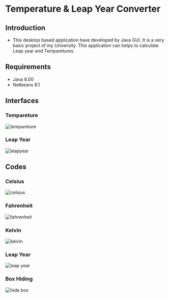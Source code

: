# Temperature & Leap Year Converter

## Introduction
* This desktop based application have developed by Java GUI. It is a very basic project of my University. This application can helps to calculate Leap year and Temparetures.

## Requirements
* Java 8.00
* Netbeans 8.1

## Interfaces
### Tempareture
![tempareture](https://user-images.githubusercontent.com/23103980/40180876-a6be0872-5a09-11e8-9799-50ab734fe038.JPG)
### Leap Year
![leapyear](https://user-images.githubusercontent.com/23103980/40180890-ab81baca-5a09-11e8-83e3-18f12dec8183.JPG)

## Codes
### Celsius
![celsius](https://user-images.githubusercontent.com/23103980/40181114-29000a74-5a0a-11e8-8b6e-6ce0ad40b6e0.JPG)
### Fahrenheit
![fahrenheit](https://user-images.githubusercontent.com/23103980/40181120-2ecf9852-5a0a-11e8-8869-0f07a4c14462.JPG)
### Kelvin
![kelvin](https://user-images.githubusercontent.com/23103980/40181126-318fc774-5a0a-11e8-8893-433ccb470742.JPG)
### Leap Year
![leap year](https://user-images.githubusercontent.com/23103980/40181134-352a5408-5a0a-11e8-8067-d6f033fea696.JPG)
### Box Hiding
![hide box](https://user-images.githubusercontent.com/23103980/40181136-379f3cee-5a0a-11e8-828f-66eaef43edec.JPG)

